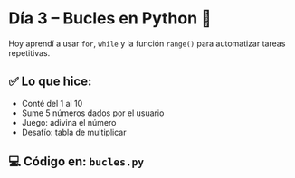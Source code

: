 # Día 3 – Bucles en Python 🔁

Hoy aprendí a usar `for`, `while` y la función `range()` para automatizar tareas repetitivas.

## ✅ Lo que hice:
- Conté del 1 al 10
- Sume 5 números dados por el usuario
- Juego: adivina el número
- Desafío: tabla de multiplicar

## 💻 Código en: `bucles.py`
